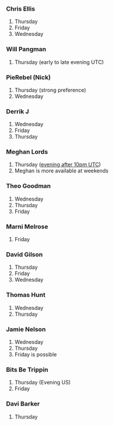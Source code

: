 

### Chris Ellis
1. Thursday
2. Friday
3. Wednesday

### Will Pangman
1. Thursday (early to late evening UTC)

###  PieRebel (Nick)
1. Thursday (strong preference)
2. Wednesday

### Derrik J
1. Wednesday
2. Friday
3. Thursday

### Meghan Lords
1. Thursday ([evening after 10pm UTC](http://www.worldtimebuddy.com/utc-to-cst-converter?qm=1&lid=0,6,2643743&h=0&date=2014-8-1&sln=22-23))
2. Meghan is more available at weekends

### Theo Goodman
1.  Wednesday
1. Thursday
1. Friday

### Marni Melrose
1. Friday

### David Gilson
1. Thursday
2. Friday
3. Wednesday

### Thomas Hunt
1. Wednesday
2. Thursday

### Jamie Nelson
1. Wednesday
2. Thursday
3. Friday is possible

### Bits Be Trippin
1. Thursday (Evening US)
2. Friday 

### Davi Barker
1. Thursday

